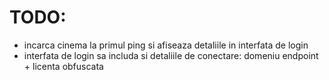 # TODO:

- incarca cinema la primul ping si afiseaza detaliile in interfata de login
- interfata de login sa includa si detaliile de conectare: domeniu endpoint + licenta obfuscata
